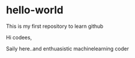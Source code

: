 # hello-world
This is my first repository to learn github

Hi codees,

Saily here..and enthuasistic machinelearning coder
